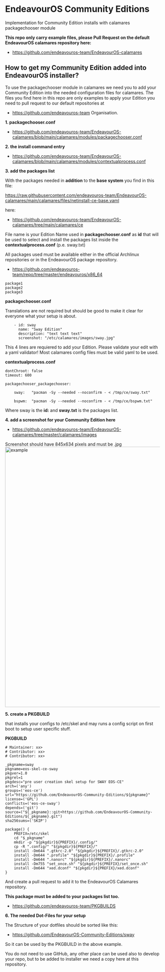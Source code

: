 # EndeavourOS Community Editions 
Implementation for Community Edition installs with calamares packagechooser module

**This repo only carry example files, please  Pull Request on the default EndeavourOS calamares repository here:**
* https://github.com/endeavouros-team/EndeavourOS-calamares

## How to get my Community Edition added into EndeavourOS installer?

To use the packagechooser module in calamares we need you to add your Community Edition into the needed configuration files for calamares.
The files you find here in this repo are only examples to apply your Edition you need to pull request to our default repositories at 
* https://github.com/endeavouros-team Organisation.

**1. packagechooser.conf**
* https://github.com/endeavouros-team/EndeavourOS-calamares/blob/main/calamares/modules/packagechooser.conf

**2. the install command entry**
* https://github.com/endeavouros-team/EndeavourOS-calamares/blob/main/calamares/modules/contextualprocess.conf

**3. add the packages list**

With the packages needed in **addition** to the **base system** you find in this file:

https://raw.githubusercontent.com/endeavouros-team/EndeavourOS-calamares/main/calamares/files/netinstall-ce-base.yaml 

here:
* https://github.com/endeavouros-team/EndeavourOS-calamares/tree/main/calamares/ce

File name is your Edition Name used in **packagechooser.conf** as **id** that will be used to select and install the packages list inside the **contextualprocess.conf** (p.e. sway.txt)

All packages used must be available either in the official Archlinux repositories or in the EndeavourOS package repository.
* https://github.com/endeavouros-team/repo/tree/master/endeavouros/x86_64

```
package1
package2
package3
```
**packagechooser.conf**

Translations are not required  but should be good to make it clear for everyone what your setup is about.

```
    - id: sway
      name: "Sway Edition"
      description: "text text text"
      screenshot: "/etc/calamares/images/sway.jpg"
 ```

This 4 lines are requiered to add your Edition. Please validate your edit with a yaml validator! Most calamares config files must be valid yaml to be used.

**contextualprocess.conf**

```
dontChroot: false
timeout: 600

packagechooser_packagechooser:

    sway:   "pacman -Sy --needed --noconfirm - < /tmp/ce/sway.txt"
    
    bspwm:  "pacman -Sy --needed --noconfirm - < /tmp/ce/bspwm.txt"
```
 Where sway is the **id:** and **sway.txt** is the packages list.


**4. add a screenshot for your Community Edition here**
* https://github.com/endeavouros-team/EndeavourOS-calamares/tree/master/calamares/images

Screenshot should have 845x634 pixels and must be .jpg
<img src="https://raw.githubusercontent.com/endeavouros-team/EndeavourOS-calamares/main/calamares/images/community.jpg" alt="example" width="845"/>
 
**5. create a PKGBUILD**

that installs your configs to /etc/skel and may runs a config script on first boot to setup user specific stuff.

**PKGBUILD**
```
# Maintainer: xx>
# Contributor: xx>
# Contributor: xx>

_pkgname=sway
pkgname=eos-skel-ce-sway
pkgver=1.0
pkgrel=1
pkgdesc="pre user creation skel setup for SWAY EOS-CE"
arch=('any')
groups=('eos-ce')
url="https://github.com/EndeavourOS-Community-Editions/${pkgname}"
license=('GPL')
conflicts=('eos-ce-sway')
depends=('git')
source=("${_pkgname}::git+https://github.com/EndeavourOS-Community-Editions/${_pkgname}.git")
sha256sums=('SKIP')

package() {
    PREFIX=/etc/skel
    cd "$_pkgname"
    mkdir -p "${pkgdir}${PREFIX}/.config/"
    cp -R ".config/" "${pkgdir}${PREFIX}/"
    install -Dm644 ".gtkrc-2.0" "${pkgdir}${PREFIX}/.gtkrc-2.0"
    install -Dm644 ".profile" "${pkgdir}${PREFIX}/.profile"
    install -Dm644 ".nanorc" "${pkgdir}${PREFIX}/.nanorc"
    install -Dm755 "set_once.sh" "${pkgdir}${PREFIX}/set_once.sh"
    install -Dm644 "xed.dconf" "${pkgdir}${PREFIX}/xed.dconf"
}
```
And create a pull request to add it to the EndeavourOS Calamares repository.

**This package must be added to your packages list too.**

* https://github.com/endeavouros-team/PKGBUILDS

**6. The needed Dot-Files for your setup**

The Structure of your dotfiles should be sorted like this:

* https://github.com/EndeavourOS-Community-Editions/sway

So it can be used by the PKGBUILD in the above example.

You do not need to use GitHub, any other place can be used also to develop your repo, but to be added to installer we need a copy here at this repository.
